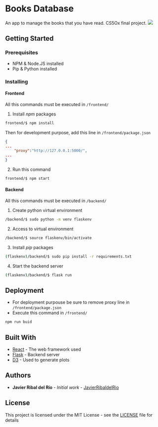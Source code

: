 # Books Database
An app to manage the books that you have read. CS5Ox final project.
[![](https://balena.io/deploy.svg)](https://dashboard.balena-cloud.com/deploy?repoUrl=https://github.com/JavierRibaldelRio/Books-Database)


## Getting Started


### Prerequisites

- NPM & Node.JS installed
- Pip & Python installed



### Installing

#### Frontend
All this commands must be executed in `/frontend/`

1. Install *npm* packages

```bash
frontend/$ npm install
```



Then for development purpose, add this line in `/frontend/package.json` 

```json
{
...
    "proxy":"http://127.0.0.1:5000/",
...
}
```



2. Run this command

```bash
frontend/$ npm start
```



#### Backend

All this commands must be executed in `/backend/`

1.  Create python virtual environment

```bash
/backend/$ sudo python -m venv flaskenv
```



2.  Access to virtual environment

```bash
/backend/$ source flaskenv/bin/activate
```



3. Install *pip* packages

```bash
(flaskenv)/backend/$ sudo pip install -r requirements.txt
```



4. Start the backend server

```bash
(flaskenv)/backend/$ flask run
```



## Deployment

- For deployment purpouse be sure to remove proxy line in `/frontend/package.json`
- Execute this command in `/frontend/`
```bash
npm run buid
```



## Built With

* [React](https://react.dev/) - The web framework used
* [Flask](https://flask.palletsprojects.com/en/2.3.x/) - Backend server
* [D3](https://d3js.org/) - Used to generate plots



## Authors

* **Javier Ribal del Río** - *Initial work* - [JavierRibaldelRio](https://github.com/JavierRibaldelRio)



## License

This project is licensed under the MIT License - see the [LICENSE](LICENSE) file for details

